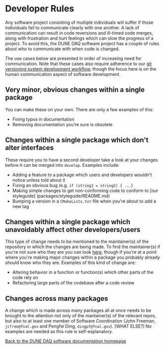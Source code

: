 # Developer Rules

Any software project consisting of multiple individuals will suffer if those individuals fail to communicate clearly with one another. A lack of communication can result in code reversions and ill-timed code merges, along with frustration and hurt feelings which can slow the progress of a project. To avoid this, the DUNE DAQ software project has a couple of rules about who to communicate with when code is changed. 

The use cases below are presented in order of increasing need for
communication. Note that these cases also require adherence to our
[git versioning system development
workflow](https://dune-daq-sw.readthedocs.io/en/latest/packages/daq-release/development_workflow_gitflow/),
though the focus here is on the human communication aspect of software
development.

## Very minor, obvious changes within a single package

You can make these on your own. There are only a few examples of this:
* Fixing typos in documentation
* Removing documentation you're sure is obsolete

## Changes within a single package which don't alter interfaces

These require you to have a second developer take a look at your
changes before it can be merged into `develop`. Examples include:
* Adding a feature to a package which users and developers wouldn't notice unless told about it
* Fixing an obvious bug (e.g. `if (string1 = string2) { ...`)
* Making simple changes to get non-conforming code to conform to [our styleguide] (packages/styleguide/README.md)
* Bumping a version in a `CMakeLists.txt` file when you're about to add a new tag

## Changes within a single package which unavoidably affect other developers/users

This type of change needs to be mentioned to the maintainer(s) of the repository in which the changes are being made. To find the maintainer(s) if you're not sure who they are you can look [here](https://dune-daq-sw.readthedocs.io/en/latest/packages/daq-release/team_repos/), though if you're at a point where you're making major changes within a package you probably already should know who they are. Examples of this kind of change are:
* Altering behavior in a function or function(s) which other parts of the code rely on
* Refactoring large parts of the codebase after a code review

## Changes across many packages 

A change which is made across many packages all at once needs to be brought to the attention not only of the mantainer(s) of the relevant repos, but also to at least one member of Software Coordination (John Freeman, `jcfree@fnal.gov` and Pengfei Ding, `dingpf@fnal.gov`). [WHAT ELSE?] No examples are needed as this rule is self-explanatory. 

[Back to the DUNE DAQ software documentation homepage](README.md)
